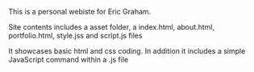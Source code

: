 This is a personal webiste for Eric Graham.

Site contents includes a asset folder, a index.html, about.html, portfolio.html, style.jss and script.js files

It showcases basic html and css coding.  In addition it includes a simple JavaScript command within a .js file

